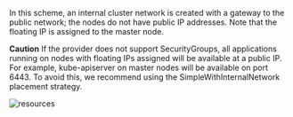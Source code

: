 In this scheme, an internal cluster network is created with a gateway to the public network; the nodes do not have public IP addresses. Note that the floating IP is assigned to the master node.

**Caution**
If the provider does not support SecurityGroups, all applications running on nodes with floating IPs assigned will be available at a public IP. For example, kube-apiserver on master nodes will be available on port 6443. To avoid this, we recommend using the SimpleWithInternalNetwork placement strategy.

![resources](https://docs.google.com/drawings/d/e/2PACX-1vSTIcQnxcwHsgANqHE5Ry_ZcetYX2lTFdDjd3Kip5cteSbUxwRjR3NigwQzyTMDGX10_Avr_mizOB5o/pub?w=960&h=720)
<!--- Исходник: https://docs.google.com/drawings/d/1hjmDn2aJj3ru3kBR6Jd6MAW3NWJZMNkend_K43cMN0w/edit --->
